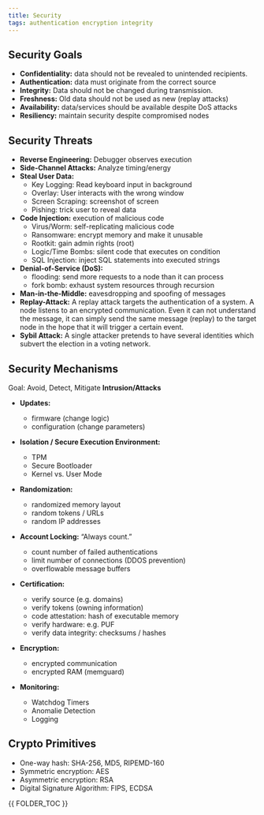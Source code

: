 ```yaml
---
title: Security
tags: authentication encryption integrity
---
```



## Security Goals
* **Confidentiality:** data should not be revealed to unintended recipients.
* **Authentication:** data must originate from the correct source
* **Integrity:** Data should not be changed during transmission.
* **Freshness:** Old data should not be used as new (replay attacks)
* **Availability:** data/services should be available despite DoS attacks
* **Resiliency:** maintain security despite compromised nodes



## Security Threats
- **Reverse Engineering:** Debugger observes execution
- **Side-Channel Attacks:** Analyze timing/energy
- **Steal User Data:**  
	- Key Logging: Read keyboard input in background
	- Overlay: User interacts with the wrong window
	- Screen Scraping: screenshot of screen
	- Pishing: trick user to reveal data
- **Code Injection:** execution of malicious code
	- Virus/Worm: self-replicating malicious code
	- Ransomware: encrypt memory and make it unusable
	- Rootkit: gain admin rights (root)
	- Logic/Time Bombs: silent code that executes on condition
	- SQL Injection: inject SQL statements into executed strings
- **Denial-of-Service (DoS):** 
	- flooding: send more requests to a node than it can process
	- fork bomb: exhaust system resources through recursion
- **Man-in-the-Middle:** eavesdropping and spoofing of messages
- **Replay-Attack:** A replay attack targets the authentication of a system. A node listens to an encrypted communication. Even it can not understand the message, it can simply send the same message (replay) to the target node in the hope that it will trigger a certain event.
- **Sybil Attack:** A single attacker pretends to have several identities which subvert the election in a voting network.



## Security Mechanisms
Goal: Avoid, Detect, Mitigate **Intrusion/Attacks**

* **Updates:**
	- firmware (change logic)
	- configuration (change parameters)

* **Isolation / Secure Execution Environment:**
	- TPM
	- Secure Bootloader
	- Kernel vs. User Mode

* **Randomization:**
	- randomized memory layout
	- random tokens / URLs
	- random IP addresses

* **Account Locking:** “Always count.”
	- count number of failed authentications
	- limit number of connections (DDOS prevention)
	- overflowable message buffers 

* **Certification:**
	- verify source (e.g. domains)
	- verify tokens (owning information)
	- code attestation: hash of executable memory
	- verify hardware: e.g. PUF
	- verify data integrity: checksums / hashes

* **Encryption:**
	- encrypted communication
	- encrypted RAM (memguard)

* **Monitoring:**
	- Watchdog Timers
	- Anomalie Detection
	- Logging







## Crypto Primitives

* One-way hash: SHA-256, MD5, RIPEMD-160
* Symmetric encryption: AES
* Asymmetric encryption: RSA
* Digital Signature Algorithm: FIPS, ECDSA


{{ FOLDER_TOC }}

